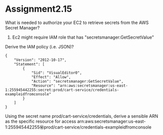 # Assignment2.15
What is needed to authorize your EC2 to retrieve secrets from the AWS Secret Manager?
1. Ec2 might require IAM role that has "secretsmanager:GetSecretValue"

Derive the IAM policy (i.e. JSON)?
```
{
	"Version": "2012-10-17",
	"Statement": [
		{
			"Sid": "VisualEditor0",
			"Effect": "Allow",
			"Action": "secretsmanager:GetSecretValue",
			"Resource": "arn:aws:secretsmanager:us-east-1:255945442255:secret:prod/cart-service/credentials-exampleidfromconsole"
		}
	]
}
```
Using the secret name prod/cart-service/credentials, derive a sensible ARN as the specific resource for access
arn:aws:secretsmanager:us-east-1:255945442255:secret:prod/cart-service/credentials-exampleidfromconsole
